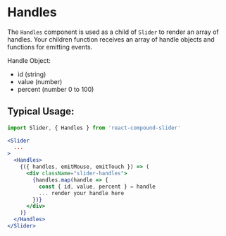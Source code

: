 # Handles

The `Handles` component is used as a child of `Slider` to render an array of handles.
Your children function receives an array of handle objects and functions for emitting events.

Handle Object:

- id (string)
- value (number)
- percent (number 0 to 100)

## Typical Usage:
```jsx
import Slider, { Handles } from 'react-compound-slider'

<Slider
  ...
>
  <Handles>
    {({ handles, emitMouse, emitTouch }) => (
      <div className="slider-handles">
        {handles.map(handle => {
          const { id, value, percent } = handle         
          ... render your handle here  
        })}
      </div>
    )}
  </Handles>
</Slider>
```
